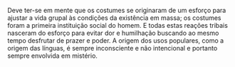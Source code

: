 ﻿Deve ter-se em mente que os costumes se originaram de um esforço para ajustar a vida grupal às condições da existência em massa; os costumes foram a primeira instituição social do homem. E todas estas reações tribais nasceram do esforço para evitar dor e humilhação buscando ao mesmo tempo desfrutar de prazer e poder. A origem dos usos populares, como a origem das línguas, é sempre inconsciente e não intencional e portanto sempre envolvida em mistério.